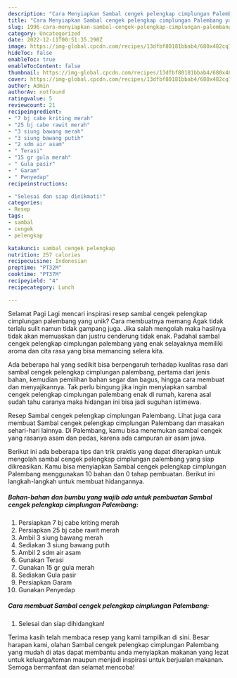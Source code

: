 ```yaml
---
description: "Cara Menyiapkan Sambal cengek pelengkap cimplungan Palembang yang Lezat, Mantap"
title: "Cara Menyiapkan Sambal cengek pelengkap cimplungan Palembang yang Lezat, Mantap"
slug: 1996-cara-menyiapkan-sambal-cengek-pelengkap-cimplungan-palembang-yang-lezat-mantap
category: Uncategorized
date: 2022-12-11T00:51:35.290Z
image: https://img-global.cpcdn.com/recipes/13dfbf80181bbab4/680x482cq70/sambal-cengek-pelengkap-cimplungan-palembang-foto-resep-utama.jpg
hideToc: false
enableToc: true
enableTocContent: false
thumbnail: https://img-global.cpcdn.com/recipes/13dfbf80181bbab4/680x482cq70/sambal-cengek-pelengkap-cimplungan-palembang-foto-resep-utama.jpg
cover: https://img-global.cpcdn.com/recipes/13dfbf80181bbab4/680x482cq70/sambal-cengek-pelengkap-cimplungan-palembang-foto-resep-utama.jpg
author: Admin
authorAv: notfound
ratingvalue: 5
reviewcount: 21
recipeingredient:
- "7 bj cabe kriting merah"
- "25 bj cabe rawit merah"
- "3 siung bawang merah"
- "3 siung bawang putih"
- "2 sdm air asam"
- " Terasi"
- "15 gr gula merah"
- " Gula pasir"
- " Garam"
- " Penyedap"
recipeinstructions:

- "Selesai dan siap dinikmati!"
categories:
- Resep
tags:
- sambal
- cengek
- pelengkap

katakunci: sambal cengek pelengkap 
nutrition: 257 calories
recipecuisine: Indonesian
preptime: "PT32M"
cooktime: "PT37M"
recipeyield: "4"
recipecategory: Lunch

---
```



Selamat Pagi Lagi mencari inspirasi resep sambal cengek pelengkap cimplungan palembang yang unik? Cara membuatnya memang Agak tidak terlalu sulit namun tidak gampang juga. Jika salah mengolah maka hasilnya tidak akan memuaskan dan justru cenderung tidak enak. Padahal sambal cengek pelengkap cimplungan palembang yang enak selayaknya memiliki aroma dan cita rasa yang bisa memancing selera kita.


Ada beberapa hal yang sedikit bisa berpengaruh terhadap kualitas rasa dari sambal cengek pelengkap cimplungan palembang, pertama dari jenis bahan, kemudian pemilihan bahan segar dan bagus, hingga cara membuat dan menyajikannya. Tak perlu bingung jika ingin menyiapkan sambal cengek pelengkap cimplungan palembang enak di rumah, karena asal sudah tahu caranya maka hidangan ini bisa jadi suguhan istimewa.

Resep Sambal cengek pelengkap cimplungan Palembang. Lihat juga cara membuat Sambal cengek pelengkap cimplungan Palembang dan masakan sehari-hari lainnya. Di Palembang, kamu bisa menemukan sambal cengek yang rasanya asam dan pedas, karena ada campuran air asam jawa.


Berikut ini ada beberapa tips dan trik praktis yang dapat diterapkan untuk mengolah sambal cengek pelengkap cimplungan palembang yang siap dikreasikan. Kamu bisa menyiapkan Sambal cengek pelengkap cimplungan Palembang menggunakan 10 bahan dan 0 tahap pembuatan. Berikut ini langkah-langkah untuk membuat hidangannya.

<!--inarticleads1-->

##### Bahan-bahan dan bumbu yang wajib ada untuk pembuatan Sambal cengek pelengkap cimplungan Palembang:

1. Persiapkan 7 bj cabe kriting merah
1. Persiapkan 25 bj cabe rawit merah
1. Ambil 3 siung bawang merah
1. Sediakan 3 siung bawang putih
1. Ambil 2 sdm air asam
1. Gunakan  Terasi
1. Gunakan 15 gr gula merah
1. Sediakan  Gula pasir
1. Persiapkan  Garam
1. Gunakan  Penyedap




<!--inarticleads2-->

##### Cara membuat Sambal cengek pelengkap cimplungan Palembang:


1. Selesai dan siap dihidangkan!



Terima kasih telah membaca resep yang kami tampilkan di sini. Besar harapan kami, olahan Sambal cengek pelengkap cimplungan Palembang yang mudah di atas dapat membantu anda menyiapkan makanan yang lezat untuk keluarga/teman maupun menjadi inspirasi untuk berjualan makanan. Semoga bermanfaat dan selamat mencoba!
